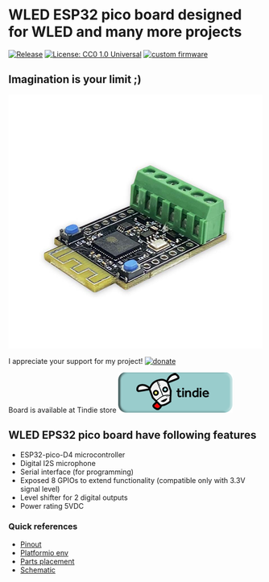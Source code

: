 # WLED ESP32 pico board designed for WLED and many more projects

[![Release](https://img.shields.io/github/v/release/srg74/WLED-ESP32-pico?style=flat-square)](https://img.shields.io/github/v/release/srg74/WLED-ESP32-pico)
[![License: CC0 1.0 Universal](https://img.shields.io/badge/License-CC%201.0-blue?style=flat-square)](https://creativecommons.org/publicdomain/zero/1.0/)
[![custom firmware](https://img.shields.io/static/v1?label=Custom&message=firmware&color=blue&style=flat-square)](https://github.com/srg74/WLED-ESP32-pico)

## Imagination is your limit ;)

![Board](https://github.com/srg74/WLED-ESP32-pico/blob/main/images/Pico-v1-3.jpg)

I appreciate your support for my project! [![donate](https://www.paypalobjects.com/en_US/i/btn/btn_donateCC_LG.gif)](https://www.paypal.com/donate/?hosted_button_id=VU7L89Z2RR7S4)

Board is available at Tindie store [![tindie](https://github.com/srg74/WLED-ESP32-pico/blob/main/images/tindie-logo@2x.png)](https://www.tindie.com/products/27056/)

## WLED EPS32 pico board have following features

- ESP32-pico-D4 microcontroller
- Digital I2S microphone
- Serial interface (for programming)
- Exposed 8 GPIOs to extend functionality (compatible only with 3.3V signal level)
- Level shifter for 2 digital outputs
- Power rating 5VDC

### Quick references

- [Pinout](https://github.com/srg74/WLED-ESP32-pico/blob/main/Resources/Pico-v1-pinout.pdf)
- [Platformio env](https://github.com/srg74/WLED-ESP32-pico/blob/main/Platformio_env.md)
- [Parts placement](https://github.com/srg74/WLED-ESP32-pico/blob/main/images/ESP32-pico_v1.png)
- [Schematic](https://github.com/srg74/WLED-ESP32-dev-board/blob/main/images/Schematic.pdf)
